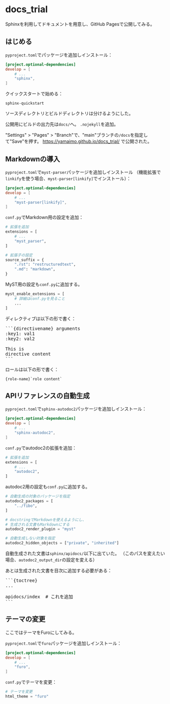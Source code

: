 # docs_trial

Sphinxを利用してドキュメントを用意し、GitHub Pagesで公開してみる。

## はじめる

`pyproject.toml`でパッケージを追加しインストール：

```toml
[project.optional-dependencies]
develop = [
    # ...
    "sphinx",
]
```

クイックスタートで始める：

```console
sphinx-quickstart
```

ソースディレクトリとビルドディレクトリは分けるようにした。

公開用にビルドの出力先は`docs/`へ。
`.nojekyll`を追加。

"Settings" > "Pages" > "Branch"で、"main"ブランチの`/docs`を指定して"Save"を押す。
https://yamaimo.github.io/docs_trial/ で公開された。

## Markdownの導入

`pyproject.toml`で`myst-parser`パッケージを追加しインストール
（機能拡張で`linkify`を使う場合、`myst-parser[linkify]`でインストール）：

```toml
[project.optional-dependencies]
develop = [
    # ...
    "myst-parser[linkify]",
]
```

`conf.py`でMarkdown用の設定を追加：

```python
# 拡張を追加
extensions = [
    # ...
    "myst_parser",
]

# 拡張子の設定
source_suffix = {
    ".rst": "restructuredtext",
    ".md": "markdown",
}
```

MyST用の設定も`conf.py`に追加する。

```python
myst_enable_extensions = [
    # 詳細はconf.pyを見ること
    ...
]
```

ディレクティブは以下の形で書く：

<pre>
```{directivename} arguments
:key1: val1
:key2: val2

This is
directive content
```
</pre>

ロールは以下の形で書く：

```
{role-name}`role content`
```

## APIリファレンスの自動生成

`pyproject.toml`で`sphinx-autodoc2`パッケージを追加しインストール：


```toml
[project.optional-dependencies]
develop = [
    # ...
    "sphinx-autodoc2",
]
```

`conf.py`でautodoc2の拡張を追加：

```python
# 拡張を追加
extensions = [
    # ...
    "autodoc2",
]
```

autodoc2用の設定も`conf.py`に追加する。

```python
# 自動生成の対象のパッケージを指定
autodoc2_packages = [
    "../fibo",
]

# docstringでMarkdownを使えるようにし、
# 生成される文書もMarkdownにする
autodoc2_render_plugin = "myst"

# 自動生成しない対象を指定
autodoc2_hidden_objects = ["private", "inherited"]
```

自動生成された文書は`sphinx/apidocs/`以下に出ていた。
（このパスを変えたい場合、`autodoc2_output_dir`の設定を変える）

あとは生成された文書を目次に追加する必要がある：

<pre>
```{toctree}
...

apidocs/index  # これを追加
```
</pre>

## テーマの変更

ここではテーマをFuroにしてみる。

`pyproject.toml`で`furo`パッケージを追加しインストール：

```toml
[project.optional-dependencies]
develop = [
    # ...
    "furo",
]
```

`conf.py`でテーマを変更：

```python
# テーマを変更
html_theme = "furo"
```
